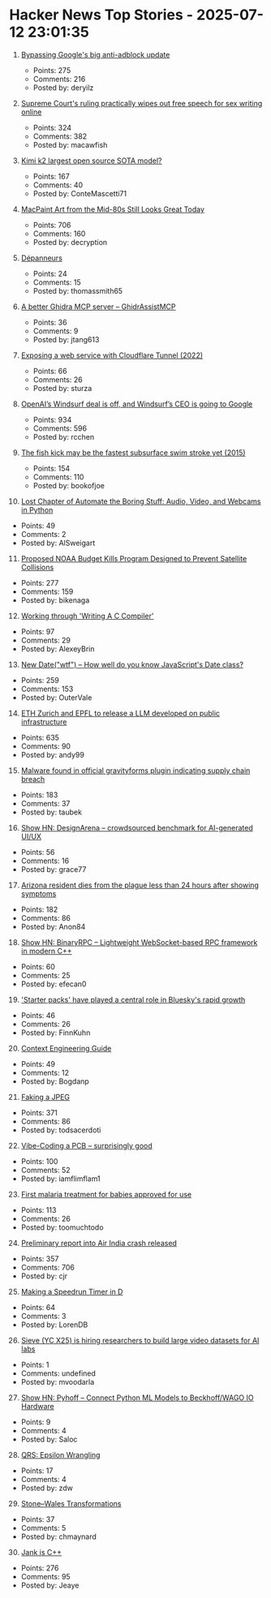 # Hacker News Top Stories - 2025-07-12 23:01:35

1. [Bypassing Google's big anti-adblock update](https://0x44.xyz/blog/web-request-blocking/)
   - Points: 275
   - Comments: 216
   - Posted by: deryilz

2. [Supreme Court's ruling practically wipes out free speech for sex writing online](https://ellsberg.substack.com/p/free-speech)
   - Points: 324
   - Comments: 382
   - Posted by: macawfish

3. [Kimi k2 largest open source SOTA model?](https://github.com/MoonshotAI/Kimi-K2)
   - Points: 167
   - Comments: 40
   - Posted by: ConteMascetti71

4. [MacPaint Art from the Mid-80s Still Looks Great Today](https://blog.decryption.net.au/posts/macpaint.html)
   - Points: 706
   - Comments: 160
   - Posted by: decryption

5. [Dépanneurs](https://walkmontreal.com/curiosities/depanneurs/)
   - Points: 24
   - Comments: 15
   - Posted by: thomassmith65

6. [A better Ghidra MCP server – GhidrAssistMCP](https://github.com/jtang613/GhidrAssistMCP)
   - Points: 36
   - Comments: 9
   - Posted by: jtang613

7. [Exposing a web service with Cloudflare Tunnel (2022)](https://erisa.dev/exposing-a-web-service-with-cloudflare-tunnel/)
   - Points: 66
   - Comments: 26
   - Posted by: sturza

8. [OpenAI’s Windsurf deal is off, and Windsurf’s CEO is going to Google](https://www.theverge.com/openai/705999/google-windsurf-ceo-openai)
   - Points: 934
   - Comments: 596
   - Posted by: rcchen

9. [The fish kick may be the fastest subsurface swim stroke yet (2015)](https://nautil.us/is-this-new-swim-stroke-the-fastest-yet-235511/)
   - Points: 154
   - Comments: 110
   - Posted by: bookofjoe

10. [Lost Chapter of Automate the Boring Stuff: Audio, Video, and Webcams in Python](https://inventwithpython.com/blog/lost-av-chapter.html)
   - Points: 49
   - Comments: 2
   - Posted by: AlSweigart

11. [Proposed NOAA Budget Kills Program Designed to Prevent Satellite Collisions](https://skyandtelescope.org/astronomy-news/proposed-noaa-budget-kills-program-to-prevent-satellite-collisions/)
   - Points: 277
   - Comments: 159
   - Posted by: bikenaga

12. [Working through 'Writing A C Compiler'](https://jollygoodsw.wordpress.com/2025/03/13/working-through-writing-a-c-compiler/)
   - Points: 97
   - Comments: 29
   - Posted by: AlexeyBrin

13. [New Date("wtf") – How well do you know JavaScript's Date class?](https://jsdate.wtf)
   - Points: 259
   - Comments: 153
   - Posted by: OuterVale

14. [ETH Zurich and EPFL to release a LLM developed on public infrastructure](https://ethz.ch/en/news-and-events/eth-news/news/2025/07/a-language-model-built-for-the-public-good.html)
   - Points: 635
   - Comments: 90
   - Posted by: andy99

15. [Malware found in official gravityforms plugin indicating supply chain breach](https://patchstack.com/articles/critical-malware-found-in-gravityforms-official-plugin-site/)
   - Points: 183
   - Comments: 37
   - Posted by: taubek

16. [Show HN: DesignArena – crowdsourced benchmark for AI-generated UI/UX](https://www.designarena.ai/)
   - Points: 56
   - Comments: 16
   - Posted by: grace77

17. [Arizona resident dies from the plague less than 24 hours after showing symptoms](https://www.independent.co.uk/news/health/arizona-plague-death-cases-b2787325.html)
   - Points: 182
   - Comments: 86
   - Posted by: Anon84

18. [Show HN: BinaryRPC – Lightweight WebSocket-based RPC framework in modern C++](https://github.com/efecan0/binaryrpc-framework)
   - Points: 60
   - Comments: 25
   - Posted by: efecan0

19. ['Starter packs' have played a central role in Bluesky's rapid growth](https://www.tu-darmstadt.de/universitaet/aktuelles_meldungen/einzelansicht_512064.en.jsp)
   - Points: 46
   - Comments: 26
   - Posted by: FinnKuhn

20. [Context Engineering Guide](https://nlp.elvissaravia.com/p/context-engineering-guide)
   - Points: 49
   - Comments: 12
   - Posted by: Bogdanp

21. [Faking a JPEG](https://www.ty-penguin.org.uk/~auj/blog/2025/03/25/fake-jpeg/)
   - Points: 371
   - Comments: 86
   - Posted by: todsacerdoti

22. [Vibe-Coding a PCB – surprisingly good](https://atomic14.substack.com/p/vibe-coding-a-pcb-surprisingly-good)
   - Points: 100
   - Comments: 52
   - Posted by: iamflimflam1

23. [First malaria treatment for babies approved for use](https://www.bbc.com/news/articles/c89e872jdjxo)
   - Points: 113
   - Comments: 26
   - Posted by: toomuchtodo

24. [Preliminary report into Air India crash released](https://www.bbc.co.uk/news/live/cx20p2x9093t)
   - Points: 357
   - Comments: 706
   - Posted by: cjr

25. [Making a Speedrun Timer in D](https://bradley.chatha.dev/blog/linux-speedrun-timer-dlang/post/)
   - Points: 64
   - Comments: 3
   - Posted by: LorenDB

26. [Sieve (YC X25) is hiring researchers to build large video datasets for AI labs](https://sievedata.com/about/jobs)
   - Points: 1
   - Comments: undefined
   - Posted by: mvoodarla

27. [Show HN: Pyhoff – Connect Python ML Models to Beckhoff/WAGO IO Hardware](https://github.com/Nonannet/pyhoff)
   - Points: 9
   - Comments: 4
   - Posted by: Saloc

28. [QRS: Epsilon Wrangling](https://www.tbray.org/ongoing/When/202x/2025/07/07/Epsilon-Wrangling)
   - Points: 17
   - Comments: 4
   - Posted by: zdw

29. [Stone–Wales Transformations](https://johncarlosbaez.wordpress.com/2025/07/12/stone-wales-transformation/)
   - Points: 37
   - Comments: 5
   - Posted by: chmaynard

30. [Jank is C++](https://jank-lang.org/blog/2025-07-11-jank-is-cpp/)
   - Points: 276
   - Comments: 95
   - Posted by: Jeaye

